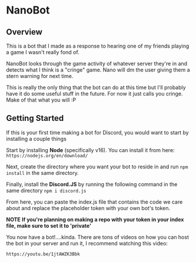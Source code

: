 # NanoBot

## Overview 

This is a bot that I made as a response to hearing one of my friends playing a game 
I wasn't really fond of.

NanoBot looks through the game activity of whatever server they're in and detects what 
I think is a "cringe" game. Nano will dm the user giving them a stern warning for next time.

This is really the only thing that the bot can do at this time but I'll probably have it do some
useful stuff in the future. For now it just calls you cringe. Make of that what you will :P

## Getting Started

If this is your first time making a bot for Discord, you would want to start by installing a couple things

Start by installing **Node** (specifically v16). You can install it from here: `https://nodejs.org/en/download/`

Next, create the directory where you want your bot to reside in and run `npm install` in the same directory.

Finally, install the **Discord.JS** by running the following command in the same directory `npm i discord.js`

From here, you can paste the index.js file that contains the code we care about and replace the placeholder 
token with your own bot's token.

**NOTE**
**If you're planning on making a repo with your token in your index file, make sure to set it to 'private'**

You now have a bot!....kinda. There are tons of videos on how you can host the bot in your server and run it,
I recommend watching this video: 

`https://youtu.be/1jtAWZK3Bbk`


